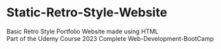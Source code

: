 # Static-Retro-Style-Website
Basic Retro Style Portfolio Website made using HTML
<br>
Part of the Udemy Course 2023 Complete Web-Development-BootCamp
